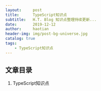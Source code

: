 ```yaml
---
layout:     post
title:      TypeScript知识点
subtitle:   H.T. Blog 知识点整理持续更新...
date:       2019-12-12
author:     haotian
header-img: img/post-bg-universe.jpg
catalog: true
tags:
    - TypeScript知识点
---
```


## 文章目录
1. TypeScript知识点

